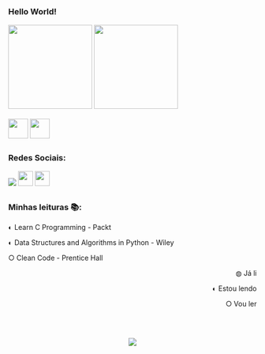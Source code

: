 
##

### Hello World!

<div>
  <img height='170' src="https://github-readme-stats.vercel.app/api?username=MateusVrs&theme=dark&count_private=true&show_icons=true">
  <img height='170' src="https://github-readme-stats.vercel.app/api/top-langs/?username=MateusVrs&layout=default&theme=dark">
<div>
  
<div style="display: inline_block"><br>
  <img align="center" height="40" width="40" src="https://cdn.jsdelivr.net/gh/devicons/devicon/icons/python/python-original.svg">
  <img align="center" height="40" width="40" src="https://cdn.jsdelivr.net/gh/devicons/devicon/icons/c/c-original.svg">
</div>
 
 ##
  
### Redes Sociais:
  
<div> 
  <a href="https://instagram.com/mateusvrs"> <img src="https://img.shields.io/badge/Instagram-E4405F?style=for-the-badge&logo=instagram&logoColor=white"></a> 
  <a href = "mailto:matucavieira@gmail.com"> <img height='30' src="https://img.shields.io/badge/-Gmail-%23333?style=for-the-badge&logo=gmail&logoColor=white"></a>
  <a href="https://www.linkedin.com/in/mateusvrs/"> <img height='30'src="https://img.shields.io/badge/-LinkedIn-%230077B5?style=for-the-badge&logo=linkedin&logoColor=white"></a> 
</div>
  
##
  
### Minhas leituras 📚:
  
<div>
  <p>◐ Learn C Programming - Packt</p>
  <p>◐ Data Structures and Algorithms in Python - Wiley</p>
  <p>○ Clean Code - Prentice Hall</p>
  <p align='right'>◍ Já li</p>
  <p align='right'>◐ Estou lendo</p>
  <p align='right'>○ Vou ler</p>
</div>
  
##
  
<div>
<br>
<a href="https://spotify-github-profile.vercel.app/api/view?uid=usfeb7knz9sp96r7uszwgkeiw&redirect=true"><p align='center'><img src='https://spotify-github-profile.vercel.app/api/view?uid=usfeb7knz9sp96r7uszwgkeiw&cover_image=true&theme=default'><p></a>
<div>
  
##
